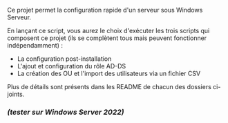 Ce projet permet la configuration rapide d'un serveur sous Windows Serveur.

En lançant ce script, vous aurez le choix d'exécuter les trois scripts qui composent ce projet (ils se complètent tous mais peuvent fonctionner indépendamment) :
- La configuration post-installation
- L'ajout et configuration du rôle AD-DS
- La création des OU et l'import des utilisateurs via un fichier CSV

Plus de détails sont présents dans les README de chacun des dossiers ci-joints.

### *(tester sur Windows Server 2022)*